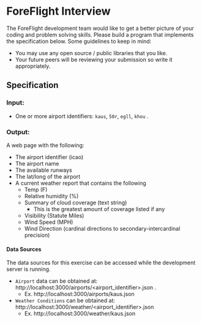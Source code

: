 # ForeFlight Interview
The ForeFlight development team would like to get a better picture of your coding and problem solving skills. Please build a program that implements the specification below. Some guidelines to keep in mind:

* You may use any open source / public libraries that you like.
* Your future peers will be reviewing your submission so write it appropriately.

## Specification
### Input:
- One or more airport identifiers: `kaus`, `50r`, `egll`, `khou` .

### Output:

A web page with the following:
- The airport identifier (icao)
- The airport name
- The available runways
- The lat/long of the airport
- A current weather report that contains the following
    - Temp (F)
    - Relative humidity (%)
    - Summary of cloud coverage (text string)
        - This is the greatest amount of coverage listed if any
    - Visibility (Statute Miles)
    - Wind Speed (MPH)
    - Wind Direction (cardinal directions to secondary-intercardinal precision)

#### Data Sources
The data sources for this exercise can be accessed while the development server is running.
- `Airport` data can be obtained at: http://localhost:3000/airports/<airport_identifier>.json .
    - Ex. http://localhost:3000/airports/kaus.json
- `Weather Conditions` can be obtained at:  http://localhost:3000/weather/<airport_identifier>.json
    - Ex. http://localhost:3000/weather/kaus.json